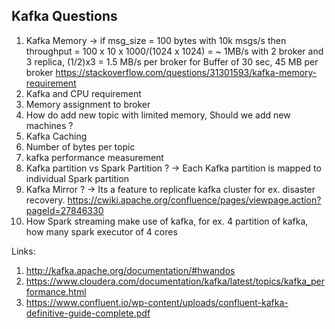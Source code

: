 ## Kafka Questions

1) Kafka Memory
-> if msg_size = 100 bytes with 10k msgs/s then
throughput = 100 x 10 x 1000/(1024 x 1024) = ~ 1MB/s
with 2 broker and 3 replica, (1/2)x3 = 1.5 MB/s per broker
for Buffer of 30 sec, 45 MB per broker
 https://stackoverflow.com/questions/31301593/kafka-memory-requirement
2) Kafka and CPU requirement
3) Memory assignment to broker
4) How do add new topic with limited memory, Should we add new machines ?
5) Kafka Caching
6) Number of bytes per topic 
7) kafka performance measurement
8) Kafka partition vs Spark Partition ?
-> Each Kafka partition is mapped to individual Spark partition
9) Kafka Mirror ?
-> Its a feature to replicate kafka cluster for ex. disaster recovery. https://cwiki.apache.org/confluence/pages/viewpage.action?pageId=27846330
10) How Spark streaming make use of kafka, for ex. 4 partition of kafka, how many spark executor of 4 cores 


Links:
1. http://kafka.apache.org/documentation/#hwandos
2. https://www.cloudera.com/documentation/kafka/latest/topics/kafka_performance.html
3. https://www.confluent.io/wp-content/uploads/confluent-kafka-definitive-guide-complete.pdf
